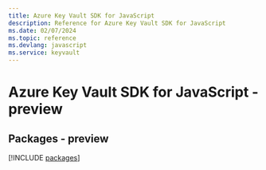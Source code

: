 ```yaml
---
title: Azure Key Vault SDK for JavaScript
description: Reference for Azure Key Vault SDK for JavaScript
ms.date: 02/07/2024
ms.topic: reference
ms.devlang: javascript
ms.service: keyvault
---
```

# Azure Key Vault SDK for JavaScript - preview
## Packages - preview
[!INCLUDE [packages](key-vault-index.md)]